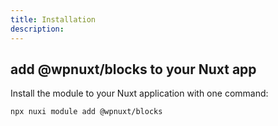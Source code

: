```yaml
---
title: Installation
description: 
---
```


## add @wpnuxt/blocks to your Nuxt app

Install the module to your Nuxt application with one command:

```bash
npx nuxi module add @wpnuxt/blocks
```
